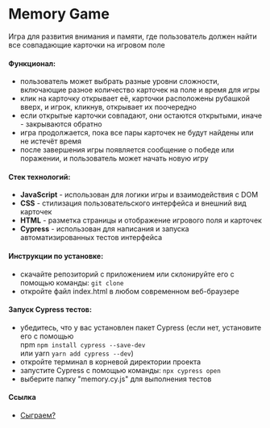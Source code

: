 # Memory Game

Игра для развития внимания и памяти, где пользователь должен найти все совпадающие карточки на игровом поле

#### Функционал:
- пользователь может выбрать разные уровни сложности, включающие разное количество карточек на поле и время для игры
- клик на карточку открывает её, карточки расположены рубашкой вверх, и игрок, кликнув, открывает их поочередно
- если открытые карточки совпадают, они остаются открытыми, иначе - закрываются обратно
- игра продолжается, пока все пары карточек не будут найдены или не истечёт время
- после завершения игры появляется сообщение о победе или поражении, и пользователь может начать новую игру

#### Стек технологий:

- **JavaScript** - использован для логики игры и взаимодействия с DOM
- **CSS** - стилизация пользовательского интерфейса и внешний вид карточек
- **HTML** - разметка страницы и отображение игрового поля и карточек
- **Cypress** - использован для написания и запуска автоматизированных тестов интерфейса

#### Инструкции по установке:

- cкачайте репозиторий с приложением или склонируйте его с помощью команды: `git clone`
- oткройте файл index.html в любом современном веб-браузере

#### Запуск Cypress тестов:

- убедитесь, что у вас установлен пакет Cypress (если нет, установите его с помощью  
  npm `npm install cypress --save-dev`  
  или yarn `yarn add cypress --dev`)
- откройте терминал в корневой директории проекта
- запустите Cypress с помощью команды: `npx cypress open`
- выберите папку "memory.cy.js" для выполнения тестов

#### Ссылка

- [Сыграем?](https://mashamoreva.github.io/game-pairs/)
